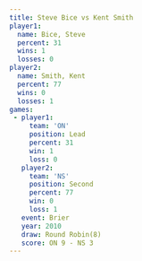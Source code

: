 ```yaml
---
title: Steve Bice vs Kent Smith
player1:           
  name: Bice, Steve
  percent: 31      
  wins: 1          
  losses: 0        
player2:           
  name: Smith, Kent
  percent: 77      
  wins: 0          
  losses: 1        
games:
 - player1:        
     team: 'ON'    
     position: Lead
     percent: 31   
     win: 1        
     loss: 0       
   player2:          
     team: 'NS'      
     position: Second
     percent: 77     
     win: 0          
     loss: 1         
   event: Brier        
   year: 2010          
   draw: Round Robin(8)
   score: ON 9 - NS 3  
---
```

